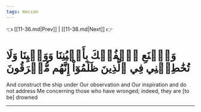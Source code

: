```yaml
---
tags: meccan
---
```


👈 [[11-36.md|Prev]] | [[11-38.md|Next]] 👉

# وَٱصۡنَعِ ٱلۡفُلۡكَ بِأَعۡيُنِنَا وَوَحۡيِنَا وَلَا تُخَٰطِبۡنِي فِي ٱلَّذِينَ ظَلَمُوٓاْ إِنَّهُم مُّغۡرَقُونَ

And construct the ship under Our observation and Our inspiration and do not address Me concerning those who have wronged; indeed, they are [to be] drowned

---

